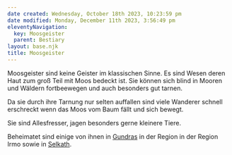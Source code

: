 ```yaml
---
date created: Wednesday, October 18th 2023, 10:23:59 pm
date modified: Monday, December 11th 2023, 3:56:49 pm
eleventyNavigation:
  key: Moosgeister
  parent: Bestiary
layout: base.njk
title: Moosgeister
---
```


Moosgeister sind keine Geister im klassischen Sinne. Es sind Wesen deren Haut zum groß Teil mit Moos bedeckt ist. Sie können sich blind in Mooren und Wäldern fortbeewegen und auch besonders gut tarnen. 

Da sie durch ihre Tarnung nur selten auffallen sind viele Wanderer schnell erschreckt wenn das Moos vom Baum fällt und sich bewegt. 

Sie sind Allesfresser, jagen besonders gerne kleinere Tiere. 

Beheimatet sind einige von ihnen in [Gundras](/garden/%F0%9F%8C%90Worldbuilding%5CMaterial%20Plane%5C%F0%9F%8F%B0Gundras/Gundras) in der Region in der Region Irmo sowie in [Selkath](/garden/%F0%9F%8C%90Worldbuilding%5CMaterial%20Plane%5C%F0%9F%8C%BFSelkath/Selkath).